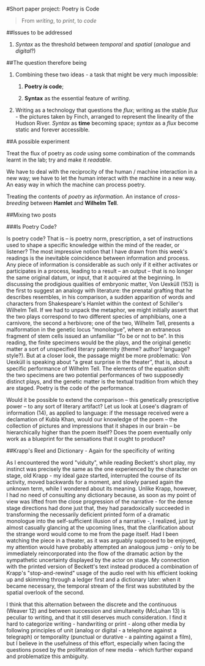 #Short paper project: Poetry is Code

> From _writing_, to _print_, to _code_

##Issues to be addressed

1. _Syntax_ as the threshold between _temporal_ and _spatial_ (_analogue_ and _digital_?)

##The question therefore being

1. Combining these two ideas - a task that might be very much impossible:

    1. __Poetry *is* code__;
    
    1. __Syntax__ as the essential feature of _writing_.
    
1. Writing as a technology that questions the _flux_; writing as the stable _flux_ - the pictures taken by Finch, arranged to represent the linearity of the Hudson River. _Syntax_ as __time__ becoming space; _syntax_ as a _flux_ become static and forever accessible.


##A possible experiment

Treat the flux of poetry as _code_ using some combination of the commands learnt in the lab; try and make it _readable_.

We have to deal with the reciprocity of the human / machine interaction in a new way; we have to let the human interact with the machine in a new way. An easy way in which the machine can process poetry.

Treating the contents of _poetry_ as _information_. An instance of _cross-breeding_ between __Hamlet__ and __Wilhelm Tell__. 

##Mixing two posts

###Is Poetry Code?

Is poetry code? That is – is poetry norm, prescription, a set of instructions used to shape a specific knowledge within the mind of the reader, or listener? The most impressive notion that I have drawn from this week's readings is the inevitable coincidence between information and process. Any piece of information is considerable as such only if it either activates or participates in a process, leading to a result – an output – that is no longer the same original datum, or input, that it acquired at the beginning. In discussing the prodigious qualities of embryonic matter, Von Uexküll (153) is the first to suggest an analogy with literature: the prenatal grafting that he describes resembles, in his comparison, a sudden apparition of words and characters from Shakespeare's Hamlet within the context of Schiller's Wilhelm Tell. If we had to unpack the metaphor, we might initially assert that the two plays correspond to two different species of amphibians, one a carnivore, the second a herbivore; one of the two, Wilhelm Tell, presents a malformation in the genetic locus “monologue”, where an extraneous fragment of stem cells issued an unfamiliar “To be or not to be”. In this reading, the finite specimens would be the plays, and the original genetic matter a sort of unspecified literary paternity (theme? author? language? style?). But at a closer look, the passage might be more problematic: Von Uexküll is speaking about “a great surprise in the theater”, that is, about a specific performance of Wilhelm Tell. The elements of the equation shift: the two specimens are two potential performances of two supposedly distinct plays, and the genetic matter is the textual tradition from which they are staged. Poetry is the code of the performance.

Would it be possible to extend the comparison – this genetically prescriptive power – to any sort of literary artifact? Let us look at Losee's diagram of information (14), as applied to language: if the message received were a declamation of Kubla Khan, would our knowledge of the poem – the collection of pictures and impressions that it shapes in our brain – be hierarchically higher than the poem itself? Does the poem eventually only work as a blueprint for the sensations that it ought to produce?

##Krapp's Reel and Dictionary - Again for the specificity of writing

As I encountered the word "viduity", while reading Beckett's short play, my instinct was precisely the same as the one experienced by the character on stage, old Krapp - my ideal gaze started, interrupted the course of its activity, moved backwards for a moment, and slowly parsed again the unknown term, while I wondered about its meaning. Unlike Krapp, however, I had no need of consulting any dictionary because, as soon as my point of view was lifted from the close progression of the narrative - for the dense stage directions had done just that, they had paradoxically succeeded in transforming the necessarily deficient printed form of a dramatic monologue into the self-sufficient illusion of a narrative -, I realized, just by almost casually glancing at the upcoming lines, that the clarification about the strange word would come to me from the page itself. Had I been watching the piece in a theater, as it was arguably supposed to be enjoyed, my attention would have probably attempted an analogous jump - only to be immediately reincorporated into the flow of the dramatic action by the sympathetic uncertainty displayed by the actor on stage. My connection with the printed version of Beckett's text instead produced a combination of Krapp's "stop-and-rewind" usage of the audio reel with his efficient looking up and skimming through a ledger first and a dictionary later: when it became necessary, the temporal stream of the first was substituted by the spatial overlook of the second.

I think that this alternation between the discrete and the continuous (Weaver 12) and between succession and simultaneity (McLuhan 13) is peculiar to writing, and that it still deserves much consideration. I find it hard to categorize writing - handwriting or print - along other media by following principles of unit (analog or digital - a telephone against a telegraph) or temporality (punctual or durative - a painting against a film), but I believe in the usefulness of this effort, especially when facing the questions posed by the proliferation of new media - which further expand and problematize this ambiguity.